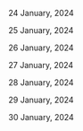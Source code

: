 24 January, 2024

25 January, 2024

26 January, 2024

27 January, 2024

28 January, 2024

29 January, 2024

30 January, 2024